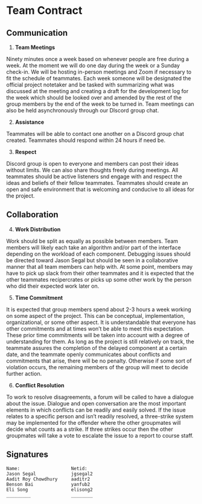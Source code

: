 # Team Contract

## Communication
1. **Team Meetings** 

Ninety minutes once a week based on whenever people are free during a week. At the moment we will do one day during the week or a Sunday check-in. We will be hosting in-person meetings and Zoom if necessary to fit the schedule of teammates. Each week someone will be designated the official project notetaker and be tasked with summarizing what was discussed at the meeting and creating a draft for the development log for the week which should be looked over and amended by the rest of the group members by the end of the week to be turned in. Team meetings can also be held asynchronously through our DIscord group chat.

2. **Assistance** 

Teammates will be able to contact one another on a Discord group chat created. Teammates should respond within 24 hours if need be.

3. **Respect** 

Discord group is open to everyone and members can post their ideas without limits. We can also share thoughts freely during meetings. All teammates should be active listeners snd engage with and respect the ideas and beliefs of their fellow teammates. Teammates should create an open and safe environment that is welcoming and conducive to all ideas for the project.

## Collaboration

4. **Work Distribution** 

Work should be split as equally as possible between members. Team members will likely each take an algorithm and/or part of the interface depending on the workload of each component. Debugging issues should be directed toward Jason Segal but should be seen in a collaborative manner that all team members can help with. At some point, members may have to pick up slack from their other teammates and it is expected that the other teammates recipercrates or picks up some other work by the person who did their expected work later on. 

5. **Time Commitment** 

It is expected that group members spend about 2-3 hours a week working on some aspect of the project. This can be conceptual, implementation, organizational, or some other aspect. It is understandable that everyone has other commitments and at times won’t be able to meet this expectation. These prior time commitments will be taken into account with a degree of understanding for them. As long as the project is still relatively on track, the teammate assures the completion of the delayed component at a certain date, and the teammate openly communicates about conflicts and commitments that arise, there will be no penalty. Otherwise if some sort of violation occurs, the remaining members of the group will meet to decide further action.

6. **Conflict Resolution** 

To work to resolve disagreements, a forum will be called to have a dialogue about the issue. Dialogue and open conversation are the most important elements in which conflicts can be readily and easily solved. If the issue relates to a specific person and isn’t readily resolved, a three-strike system may be implemented for the offender where the other groupmates will decide what counts as a strike. If three strikes occur then the other groupmates will take a vote to escalate the issue to a report to course staff.

## Signatures
    Name:                   Netid:
    Jason Segal             jgsegal2
    Aadit Roy Chowdhury     aaditr2
    Benson Bai              yanfub2
    Eli Song                elisong2
    _________               ________
